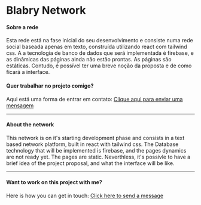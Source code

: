 # Blabry Network

#### Sobre a rede
Esta rede está na fase inicial do seu desenvolvimento e consiste numa rede social baseada apenas em texto, construída utilizando react com tailwind css. A a tecnologia de banco de dados que será implementada é firebase, e as dinâmicas das páginas ainda não estão prontas. As páginas são estáticas. Contudo, é possível ter uma breve noção da proposta e de como ficará a interface.

#### Quer trabalhar no projeto comigo?
Aqui está uma forma de entrar em contato: [Clique aqui para enviar uma mensagem](mailto:abraaofilipi12@gmail.com)

---

#### About the network
This network is on it's starting development phase and consists in a text based network platform, built in react with tailwind css. The Database technology that will be implemented is firebase, and the pages dynamics are not ready yet. The pages are static. Neverthless, it's possivle to have a brief idea of the project proposal, and what the interface will be like.

---

#### Want to work on this project with me?
Here is how you can get in touch: [Click here to send a message](mailto:abraaofilipi12@gmail.com)